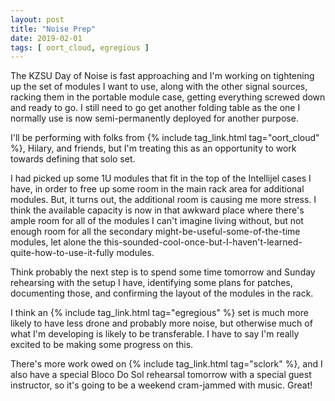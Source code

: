 ```yaml
---
layout: post
title: "Noise Prep"
date: 2019-02-01
tags: [ oort_cloud, egregious ]
---
```


The KZSU Day of Noise is fast approaching and I'm working on tightening up
the set of modules I want to use, along with the other signal sources, racking
them in the portable module case, getting everything screwed down and ready
to go. I still need to go get another folding table as the one I normally use
is now semi-permanently deployed for another purpose.

I'll be performing with folks from {% include tag_link.html tag="oort_cloud" %},
Hilary, and friends, but I'm treating this as an opportunity to work towards
defining that solo set.

I had picked up some 1U modules that fit in the top of the Intellijel cases I
have, in order to free up some room in the main rack area for additional
modules. But, it turns out, the additional room is causing me more stress. I
think the available capacity is now in that awkward place where there's ample
room for all of the modules I can't imagine living without, but not enough room
for all the secondary might-be-useful-some-of-the-time modules, let alone the
this-sounded-cool-once-but-I-haven't-learned-quite-how-to-use-it-fully modules.

Think probably the next step is to spend some time tomorrow and Sunday
rehearsing with the setup I have, identifying some plans for patches,
documenting those, and confirming the layout of the modules in the rack.

I think an {% include tag_link.html tag="egregious" %} set is much more likely
to have less drone and probably more noise, but otherwise much of what I'm
developing is likely to be transferable. I have to say I'm really excited to
be making some progress on this.

There's more work owed on {% include tag_link.html tag="sclork" %}, and I also
have a special Bloco Do Sol rehearsal tomorrow with a special guest instructor,
so it's going to be a weekend cram-jammed with music. Great!

